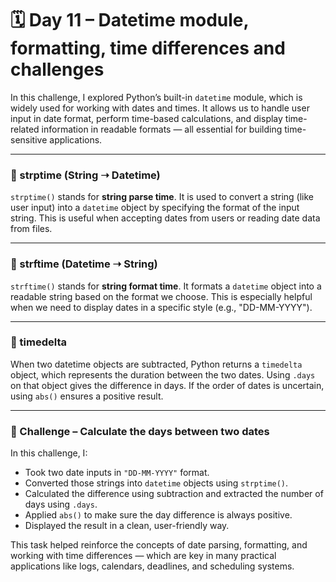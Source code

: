 # 🗓️ Day 11 – Datetime module, formatting, time differences and challenges

In this challenge, I explored Python’s built-in `datetime` module, which is widely used for working with dates and times. It allows us to handle user input in date format, perform time-based calculations, and display time-related information in readable formats — all essential for building time-sensitive applications.

---

### 🔹 strptime (String ➝ Datetime)

`strptime()` stands for **string parse time**. It is used to convert a string (like user input) into a `datetime` object by specifying the format of the input string. This is useful when accepting dates from users or reading date data from files.

---

### 🔹 strftime (Datetime ➝ String)

`strftime()` stands for **string format time**. It formats a `datetime` object into a readable string based on the format we choose. This is especially helpful when we need to display dates in a specific style (e.g., "DD-MM-YYYY").

---

### 🔹 timedelta

When two datetime objects are subtracted, Python returns a `timedelta` object, which represents the duration between the two dates. Using `.days` on that object gives the difference in days. If the order of dates is uncertain, using `abs()` ensures a positive result.

---

### 🎯 Challenge – Calculate the days between two dates

In this challenge, I:
- Took two date inputs in `"DD-MM-YYYY"` format.
- Converted those strings into `datetime` objects using `strptime()`.
- Calculated the difference using subtraction and extracted the number of days using `.days`.
- Applied `abs()` to make sure the day difference is always positive.
- Displayed the result in a clean, user-friendly way.

This task helped reinforce the concepts of date parsing, formatting, and working with time differences — which are key in many practical applications like logs, calendars, deadlines, and scheduling systems.
